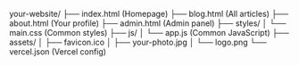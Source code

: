 your-website/
├── index.html          (Homepage)
├── blog.html          (All articles)
├── about.html         (Your profile)
├── admin.html         (Admin panel)
├── styles/
│   └── main.css       (Common styles)
├── js/
│   └── app.js         (Common JavaScript)
├── assets/
│   ├── favicon.ico
│   ├── your-photo.jpg
│   └── logo.png
└── vercel.json        (Vercel config)
